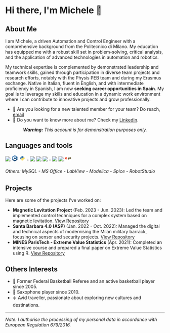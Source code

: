 # Hi there, I'm Michele 👋

## About Me

I am Michele, a driven Automation and Control Engineer with a comprehensive background from the Politecnico di Milano. My education has equipped me with a robust skill set in problem-solving, critical analysis, and the application of advanced technologies in automation and robotics.

My technical expertise is complemented by demonstrated leadership and teamwork skills, gained through participation in diverse team projects and research efforts, notably with the Physis PEB team and during my Erasmus exchange. Native in Italian, fluent in English, and with intermediate proficiency in Spanish, I am now **seeking career opportunities in Spain**. My goal is to leverage my skills and education in a dynamic work environment where I can contribute to innovative projects and grow professionally.


- 💼 Are you looking for a new talented member for your team? Do reach, [email](mailto:micheleghisleni.job@gmail.com)
- 💬 Do you want to know more about me? Check my [LinkedIn](https://www.linkedin.com/in/micheleghisleni99/).

<p align="center"><em><strong>Warning:</strong> This account is for demonstration purposes only.</em></p>


## Languages and tools

<code><img height="20" src="https://upload.wikimedia.org/wikipedia/commons/thumb/1/19/C_Logo.png/600px-C_Logo.png"></code> <code><img height="20" src="https://raw.githubusercontent.com/github/explore/80688e429a7d4ef2fca1e82350fe8e3517d3494d/topics/cpp/cpp.png"></code> <code><img height="20" src="https://raw.githubusercontent.com/github/explore/80688e429a7d4ef2fca1e82350fe8e3517d3494d/topics/python/python.png"></code> -  <code><img height="20" src="https://upload.wikimedia.org/wikipedia/commons/thumb/5/5f/Windows_logo_-_2012.svg/1200px-Windows_logo_-_2012.svg.png"></code> <code><img height="20" src="https://upload.wikimedia.org/wikipedia/commons/thumb/3/35/Tux.svg/1024px-Tux.svg.png"></code> <code><img height="20" src="https://upload.wikimedia.org/wikipedia/commons/thumb/b/bb/Ros_logo.svg/1200px-Ros_logo.svg.png"></code> - <code><img height="20" src="https://upload.wikimedia.org/wikipedia/commons/thumb/2/21/Matlab_Logo.png/600px-Matlab_Logo.png"></code> <code><img height="20" src="https://cdn.iconscout.com/icon/free/png-512/arduino-4-569256.png"></code> <code><img height="20" src="https://raw.githubusercontent.com/github/explore/80688e429a7d4ef2fca1e82350fe8e3517d3494d/topics/git/git.png"></code>

###### Others: MySQL - MS Office - LabView - Modelica - Spice - RobotStudio

## Projects

Here are some of the projects I've worked on:

- **Magnetic Levitation Project** (Feb. 2023 - Jun. 2023): Led the team and implemented control techniques for a complex system based on magnetic levitation. [View Repository](#)
- **Santa Barbara 4.0 (ASP)** (Jan. 2022 - Oct. 2022): Managed the digital and technical aspects of modernising the Milan military barrack, focusing on sensor and security projects. [View Repository](#)
- **MINES ParisTech - Extreme Value Statistics** (Apr. 2021): Completed an intensive course and prepared a final paper on Extreme Value Statistics using R. [View Repository](#)

## Others Interests

- 🏀 Former Federal Basketball Referee and an active basketball player since 2005.
- 🎷 Saxophone player since 2010.
- ✈️ Avid traveller, passionate about exploring new cultures and destinations.

---

*Note: I authorise the processing of my personal data in accordance with European Regulation 679/2016.*



